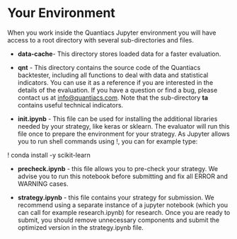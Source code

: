 # Your Environment

When you work inside the Quantiacs Jupyter environment you will have access to a root directory with several sub-directories and files.

- **data-cache**- This directory stores loaded data for a faster evaluation.

- **qnt** - This directory contains the source code of the Quantiacs backtester, including all functions to deal with data and statistical indicators. You can use it as a reference if you are interested in the details of the evaluation. If you have a question or find a bug, please contact us at info@quantiacs.com. Note that the sub-directory **ta** contains useful technical indicators.

- **init.ipynb** - This file can be used for installing the additional libraries needed by your strategy, like keras or sklearn. The evaluator will run this file once to prepare the environment for your strategy. As Jupyter allows you to run shell commands using !, you can for example type:

! conda install -y scikit-learn

- **precheck.ipynb** - this file allows you to pre-check your strategy. We advise you to run this notebook before submitting and fix all ERROR and WARNING cases.

- **strategy.ipynb** - this file contains your strategy for submission. We recommend using a separate instance of a jupyter notebook (which you can call for example research.ipynb) for research. Once you are ready to submit, you should remove unnecessary components and submit the optimized version in the strategy.ipynb file.

